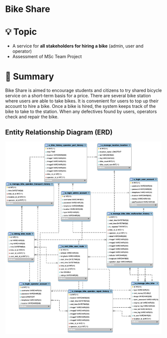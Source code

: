 # Bike Share

# 💡 Topic

- A service for **all stakeholders for hiring a bike** (admin, user and operator)
- Assessment of MSc Team Project

# 📝 Summary

Bike Share is aimed to encourage students and citizens to try shared bicycle service on a short-term basis for a price. There are several bike station where users are able to take bikes. It is convenient for users to top up their account to hire a bike. Once a bike is hired, the system keeps track of the bike to take to the station. When any defectives found by users, operators check and repair the bike.

## Entity Relationship Diagram (ERD)
![alt ERD](src/img/screenshot/ERD.png)